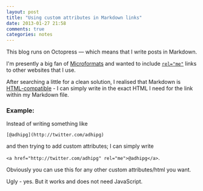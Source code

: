 ```yaml
---
layout: post
title: "Using custom attributes in Markdown links"
date: 2013-01-27 21:58
comments: true
categories: notes
---
```


This blog runs on Octopress &mdash; which means that I write posts in Markdown.

I'm presently a big fan of [Microformats](http://microformats.org/) and wanted
to include [`rel="me"`](http://microformats.org/wiki/rel-me) links to other
websites that I use.

After searching a little for a clean solution, I realised that Markdown is
[HTML-compatible](http://daringfireball.net/projects/markdown/syntax#html) - I
can simply write in the exact HTML I need for the link within my Markdown file.

### Example:

Instead of writing something like

`[@adhipg](http://twitter.com/adhipg)`

and then trying to add custom attributes; I can simply write

`<a href="http://twitter.com/adhipg" rel="me">@adhipg</a>`.

Obviously you can use this for any other custom attributes/html you want.

Ugly - yes. But it works and does not need JavaScript.

